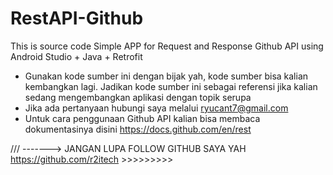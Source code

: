 # RestAPI-Github
This is source code Simple APP for Request and Response Github API using Android Studio + Java + Retrofit

* Gunakan kode sumber ini dengan bijak yah, kode sumber bisa kalian kembangkan lagi. Jadikan kode sumber ini sebagai referensi jika kalian sedang mengembangkan aplikasi dengan topik serupa
* Jika ada pertanyaan hubungi saya melalui ryucant7@gmail.com
* Untuk cara penggunaan Github API kalian bisa membaca dokumentasinya disini https://docs.github.com/en/rest

/// -------> JANGAN LUPA FOLLOW GITHUB SAYA YAH https://github.com/r2itech >>>>>>>>>
